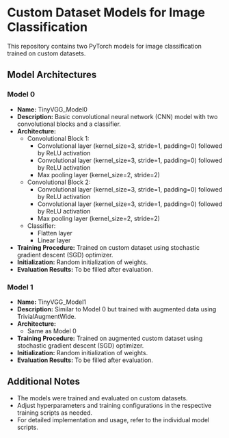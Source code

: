 # Custom Dataset Models for Image Classification

This repository contains two PyTorch models for image classification trained on custom datasets.

## Model Architectures

### Model 0
- **Name:** TinyVGG_Model0
- **Description:** Basic convolutional neural network (CNN) model with two convolutional blocks and a classifier.
- **Architecture:** 
  - Convolutional Block 1:
    - Convolutional layer (kernel_size=3, stride=1, padding=0) followed by ReLU activation
    - Convolutional layer (kernel_size=3, stride=1, padding=0) followed by ReLU activation
    - Max pooling layer (kernel_size=2, stride=2)
  - Convolutional Block 2:
    - Convolutional layer (kernel_size=3, stride=1, padding=0) followed by ReLU activation
    - Convolutional layer (kernel_size=3, stride=1, padding=0) followed by ReLU activation
    - Max pooling layer (kernel_size=2, stride=2)
  - Classifier:
    - Flatten layer
    - Linear layer
- **Training Procedure:** Trained on custom dataset using stochastic gradient descent (SGD) optimizer.
- **Initialization:** Random initialization of weights.
- **Evaluation Results:** To be filled after evaluation.

### Model 1
- **Name:** TinyVGG_Model1
- **Description:** Similar to Model 0 but trained with augmented data using TrivialAugmentWide.
- **Architecture:** 
  - Same as Model 0
- **Training Procedure:** Trained on augmented custom dataset using stochastic gradient descent (SGD) optimizer.
- **Initialization:** Random initialization of weights.
- **Evaluation Results:** To be filled after evaluation.

## Additional Notes

- The models were trained and evaluated on custom datasets.
- Adjust hyperparameters and training configurations in the respective training scripts as needed.
- For detailed implementation and usage, refer to the individual model scripts.
